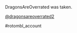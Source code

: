 DragonsAreOverrated was taken.

[@dragonsareoverrated2](https://www.tumblr.com/dragonsareoverrated2)

#rotombl_account 
